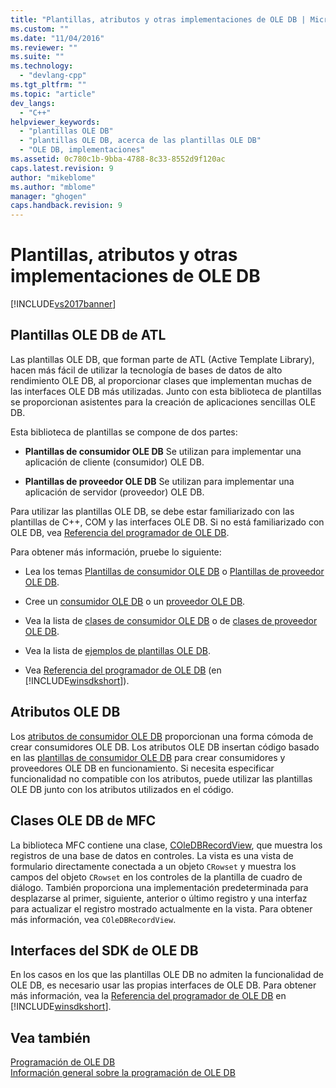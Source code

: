 ```yaml
---
title: "Plantillas, atributos y otras implementaciones de OLE DB | Microsoft Docs"
ms.custom: ""
ms.date: "11/04/2016"
ms.reviewer: ""
ms.suite: ""
ms.technology: 
  - "devlang-cpp"
ms.tgt_pltfrm: ""
ms.topic: "article"
dev_langs: 
  - "C++"
helpviewer_keywords: 
  - "plantillas OLE DB"
  - "plantillas OLE DB, acerca de las plantillas OLE DB"
  - "OLE DB, implementaciones"
ms.assetid: 0c780c1b-9bba-4788-8c33-8552d9f120ac
caps.latest.revision: 9
author: "mikeblome"
ms.author: "mblome"
manager: "ghogen"
caps.handback.revision: 9
---
```

# Plantillas, atributos y otras implementaciones de OLE DB
[!INCLUDE[vs2017banner](../../assembler/inline/includes/vs2017banner.md)]

## Plantillas OLE DB de ATL  
 Las plantillas OLE DB, que forman parte de ATL \(Active Template Library\), hacen más fácil de utilizar la tecnología de bases de datos de alto rendimiento OLE DB, al proporcionar clases que implementan muchas de las interfaces OLE DB más utilizadas.  Junto con esta biblioteca de plantillas se proporcionan asistentes para la creación de aplicaciones sencillas OLE DB.  
  
 Esta biblioteca de plantillas se compone de dos partes:  
  
-   **Plantillas de consumidor OLE DB** Se utilizan para implementar una aplicación de cliente \(consumidor\) OLE DB.  
  
-   **Plantillas de proveedor OLE DB** Se utilizan para implementar una aplicación de servidor \(proveedor\) OLE DB.  
  
 Para utilizar las plantillas OLE DB, se debe estar familiarizado con las plantillas de C\+\+, COM y las interfaces OLE DB.  Si no está familiarizado con OLE DB, vea [Referencia del programador de OLE DB](https://msdn.microsoft.com/en-us/library/ms713643.aspx).  
  
 Para obtener más información, pruebe lo siguiente:  
  
-   Lea los temas [Plantillas de consumidor OLE DB](../../data/oledb/ole-db-consumer-templates-cpp.md) o [Plantillas de proveedor OLE DB](../../data/oledb/ole-db-provider-templates-cpp.md).  
  
-   Cree un [consumidor OLE DB](../../data/oledb/creating-an-ole-db-consumer.md) o un [proveedor OLE DB](../../data/oledb/creating-an-ole-db-provider.md).  
  
-   Vea la lista de [clases de consumidor OLE DB](../../data/oledb/ole-db-consumer-templates-reference.md) o de [clases de proveedor OLE DB](../../data/oledb/ole-db-provider-templates-reference.md).  
  
-   Vea la lista de [ejemplos de plantillas OLE DB](http://msdn.microsoft.com/es-es/08958863-0b5f-41ad-ae99-fca7440c553c).  
  
-   Vea [Referencia del programador de OLE DB](https://msdn.microsoft.com/en-us/library/ms713643.aspx) \(en [!INCLUDE[winsdkshort](../../atl/reference/includes/winsdkshort_md.md)]\).  
  
## Atributos OLE DB  
 Los [atributos de consumidor OLE DB](../../windows/ole-db-consumer-attributes.md) proporcionan una forma cómoda de crear consumidores OLE DB.  Los atributos OLE DB insertan código basado en las [plantillas de consumidor OLE DB](../../data/oledb/ole-db-consumer-templates-reference.md) para crear consumidores y proveedores OLE DB en funcionamiento.  Si necesita especificar funcionalidad no compatible con los atributos, puede utilizar las plantillas OLE DB junto con los atributos utilizados en el código.  
  
## Clases OLE DB de MFC  
 La biblioteca MFC contiene una clase, [COleDBRecordView](../../mfc/reference/coledbrecordview-class.md), que muestra los registros de una base de datos en controles.  La vista es una vista de formulario directamente conectada a un objeto `CRowset` y muestra los campos del objeto `CRowset` en los controles de la plantilla de cuadro de diálogo.  También proporciona una implementación predeterminada para desplazarse al primer, siguiente, anterior o último registro y una interfaz para actualizar el registro mostrado actualmente en la vista.  Para obtener más información, vea `COleDBRecordView`.  
  
## Interfaces del SDK de OLE DB  
 En los casos en los que las plantillas OLE DB no admiten la funcionalidad de OLE DB, es necesario usar las propias interfaces de OLE DB.  Para obtener más información, vea la [Referencia del programador de OLE DB](https://msdn.microsoft.com/en-us/library/ms713643.aspx) en [!INCLUDE[winsdkshort](../../atl/reference/includes/winsdkshort_md.md)].  
  
## Vea también  
 [Programación de OLE DB](../../data/oledb/ole-db-programming.md)   
 [Información general sobre la programación de OLE DB](../../data/oledb/ole-db-programming-overview.md)